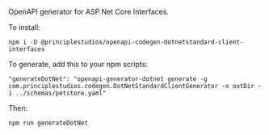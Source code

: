 OpenAPI generator for ASP.Net Core Interfaces.

To install:

    npm i -D @principlestudios/openapi-codegen-dotnetstandard-client-interfaces

To generate, add this to your npm scripts:

    "generateDotNet": "openapi-generator-dotnet generate -g com.principlestudios.codegen.DotNetStandardClientGenerator -o outDir -i ../schemas/petstore.yaml"

Then:

    npm run generateDotNet

